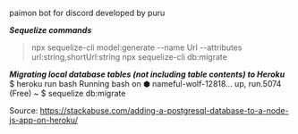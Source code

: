 paimon bot for discord developed by puru

***Sequelize commands***
> npx sequelize-cli model:generate --name Url --attributes url:string,shortUrl:string
> npx sequelize-cli db:migrate

***Migrating local database tables (not including table contents) to Heroku***
$ heroku run bash
Running bash on ⬢ nameful-wolf-12818... up, run.5074 (Free)
~ $ sequelize db:migrate

Source:
https://stackabuse.com/adding-a-postgresql-database-to-a-node-js-app-on-heroku/